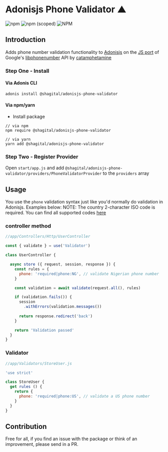 # Adonisjs Phone Validator ▲
![npm](https://img.shields.io/npm/dt/@shagital/adonisjs-phone-validator?style=plastic)
![npm (scoped)](https://img.shields.io/npm/v/@shagital/adonisjs-phone-validator)
![NPM](https://img.shields.io/npm/l/@shagital/adonisjs-phone-validator)

## Introduction
Adds phone number validation functionality to [Adonisjs](https://github.com/adonisjs/core) on the [JS port](https://github.com/catamphetamine/libphonenumber-js) of Google's [libphonenumber](https://github.com/google/libphonenumber) API by [catamphetamine](https://github.com/catamphetamine)

### Step One - Install
#### Via Adonis CLI
`adonis install @shagital/adonisjs-phone-validator`

#### Via npm/yarn
- Install package
```shell
// via npm
npm require @shagital/adonisjs-phone-validator

// via yarn
yarn add @shagital/adonisjs-phone-validator
```


### Step Two - Register Provider
Open `start/app.js` and add `@shagital/adonisjs-phone-validator/providers/PhoneValidatorProvider` to the `providers` array

## Usage
You use the `phone` validation syntax just like you'd normally do validation in Adonisjs. Examples below:
NOTE: The country 2-character ISO code is required. You can find all supported codes [here](https://www.iban.com/country-codes)

### controller method
```js
//app/Controllers/Http/UserController

const { validate } = use('Validator')

class UserController {

  async store ({ request, session, response }) {
    const rules = {
      phone: 'required|phone:NG', // validate Nigerian phone number
    }

    const validation = await validate(request.all(), rules)

    if (validation.fails()) {
      session
        .withErrors(validation.messages())
     
      return response.redirect('back')
    }

    return 'Validation passed'
  }
}
```

### Validator
```js
//app/Validators/StoreUser.js

'use strict'

class StoreUser {
  get rules () {
    return {
      phone: 'required|phone:US', // validate a US phone number
    }
  }
}
```


## Contribution

Free for all, if you find an issue with the package or think of an improvement, please send in a PR.
